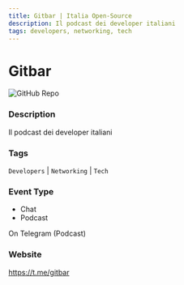 ```yaml
---
title: Gitbar | Italia Open-Source
description: Il podcast dei developer italiani
tags: developers, networking, tech
---
```

        

# Gitbar

![GitHub Repo](https://img.shields.io/static/v1?label=category&message=communities&color=green)

### Description

Il podcast dei developer italiani

### Tags

`Developers` | `Networking` | `Tech`

### Event Type

- Chat
- Podcast

On Telegram (Podcast)

### Website

https://t.me/gitbar